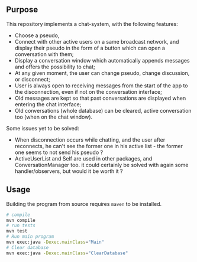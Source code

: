 ## Purpose

This repository implements a chat-system, with the following features:

- Choose a pseudo,
- Connect with other active users on a same broadcast network, and display their pseudo in the form of a button which can open a conversation with them;
- Display a conversation window which automatically appends messages and offers the possibility to chat;
- At any given moment, the user can change pseudo, change discussion, or disconnect;
- User is always open to receiving messages from the start of the app to the disconnection, even if not on the conversation interface;
- Old messages are kept so that past conversations are displayed when entering the chat interface;
- Old conversations (whole database) can be cleared, active conversation too (when on the chat window).

Some issues yet to be solved:

- When disconnection occurs while chatting, and the user after reconnects, he can't see the former one in his active list - the former one seems to not send his pseudo ?
- ActiveUserList and Self are used in other packages, and ConversationManager too. it could certainly be solved with again some handler/observers, but would it be worth it ?

## Usage

Building the program from source requires `maven` to be installed.

```sh
# compile 
mvn compile
# run tests
mvn test
# Run main program 
mvn exec:java -Dexec.mainClass="Main" 
# Clear database
mvn exec:java -Dexec.mainClass="ClearDatabase"
```

